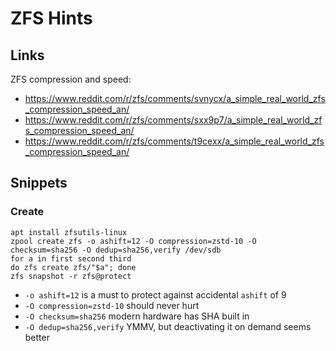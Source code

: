# ZFS Hints

## Links

ZFS compression and speed:

- https://www.reddit.com/r/zfs/comments/svnycx/a_simple_real_world_zfs_compression_speed_an/
- https://www.reddit.com/r/zfs/comments/sxx9p7/a_simple_real_world_zfs_compression_speed_an/
- https://www.reddit.com/r/zfs/comments/t9cexx/a_simple_real_world_zfs_compression_speed_an/

## Snippets

### Create

```
apt install zfsutils-linux
zpool create zfs -o ashift=12 -O compression=zstd-10 -O checksum=sha256 -O dedup=sha256,verify /dev/sdb
for a in first second third
do zfs create zfs/"$a"; done
zfs snapshot -r zfs@protect
```

- `-o ashift=12` is a must to protect against accidental `ashift` of 9
- `-O compression=zstd-10` should never hurt
- `-O checksum=sha256` modern hardware has SHA built in
- `-O dedup=sha256,verify` YMMV, but deactivating it on demand seems better
